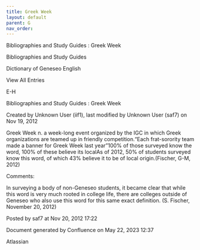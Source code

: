 ```yaml
---
title: Greek Week
layout: default
parent: G
nav_order:
---
```


Bibliographies and Study Guides : Greek Week

Bibliographies and Study Guides

Dictionary of Geneseo English

View All Entries

E-H

Bibliographies and Study Guides : Greek Week

Created by  Unknown User (iif1), last modified by  Unknown User (saf7) on Nov 19, 2012

Greek Week n. a week-long event organized by the IGC in which Greek organizations are teamed up in friendly competition.“Each frat-sorority team made a banner for Greek Week last year”100% of those surveyed know the word, 100% of these believe its localAs of 2012, 50% of students surveyed know this word, of which 43% believe it to be of local origin.(Fischer, G-M, 2012)

Comments:

In surveying a body of non-Geneseo students, it became clear that while this word is very much rooted in college life, there are colleges outside of Geneseo who also use this word for this same exact definition. (S. Fischer, November 20, 2012)

Posted by saf7 at Nov 20, 2012 17:22

Document generated by Confluence on May 22, 2023 12:37

Atlassian
